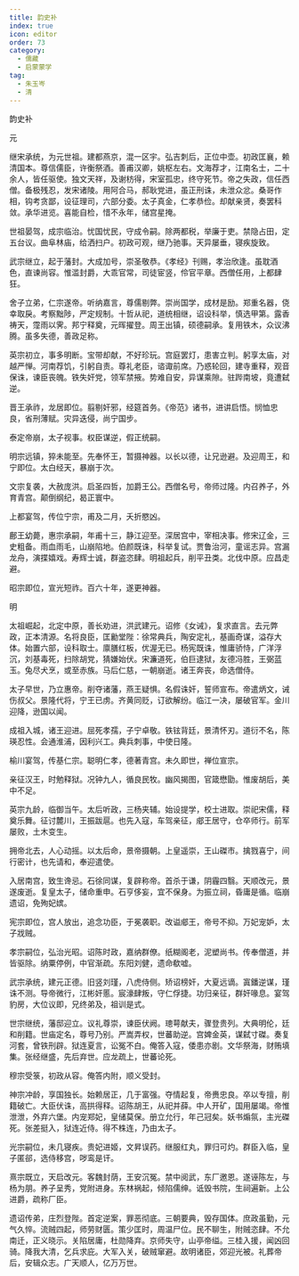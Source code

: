 ```yaml
---
title: 韵史补
index: true
icon: editor
order: 73
category:
  - 儒藏
  - 启蒙蒙学
tag:
  - 朱玉岑
  - 清
---
```


韵史补  

元  

继宋承统，为元世祖。建都燕京，混一区宇。弘吉刺后，正位中壶。初政匡襄，赖清国本。尊信儒臣，许衡祭酒。善甫汉卿，姚枢左右。文海荐才，江南名士，二十余人，皆任驱使。独文天祥，及谢枋得，宋室孤忠，终守死节。帝之失政，信任西僧。备极残忍，发宋诸陵。用阿合马，郝耿党进，虽正刑诛，未泄众忿。桑哥作相，钩考贪鄙，设征理司，六部分委。太子真金，仁孝恭俭。却献亲贤，奏罢科敛。承华进览。喜能自检，惜不永年，储宫星掩。  

世祖晏驾，成宗临治。忧国忧民，守成令嗣。除两都税，举廉于吏。禁隐占田，定五台议。曲阜林庙，给洒扫户。初政可观，继乃驰事。天异屡垂，寝疾旋致。  

武宗继立，起于藩封。大成加号，崇圣敬恭。《孝经》刊赐，孝治欣逢。虽耽酒色，直谏尚容。惟滥封爵，大乖官常，司徒宦竖，伶官平章。西僧任用，上都肆狂。  

舍子立弟，仁宗遂帝。听纳嘉言，尊儒剔弊。崇尚国学，成材是励。郑重名器，侥幸取戾。考察黜陟，严定规制。十哲从祀，道统相继，诏设科举，慎选甲第。露香祷天，霪雨以霁。邦宁释奠，元晖擢登。周王出镇，硕德嗣承。复用铁木，众议沸腾。虽多失德，善政足称。  

英宗初立，事多明断。宝带却献，不好珍玩。宫庭罢灯，患害立判。躬享太庙，对越严惮。河南荐饥，引躬自责。尊礼老臣，谘诹前席。乃惑轮回，建寺重释，观音保诛，谏臣丧魄。铁失奸党，领军禁掖。势难自安，异谋乘隙。驻跸南坡，竟遭弑逆。  

晋王承祚，龙居即位。翦剔奸邪，经筵首务。《帝范》诸书，进讲启悟。悯恤忠良，省刑薄赋。灾异迭侵，尚宁国步。  

泰定帝崩，太子视事。权臣谋逆，假正统嗣。  

明宗远镇，猝未能至。先奉怀王，暂摄神器。以长以德，让兄逊避。及迎周王，和宁即位。太白经天，暴崩于次。  

文宗复袭，大赦庞洪。启圣四哲，加爵王公。西僧名号，帝师过隆。内召养子，外育青宫。颠倒纲纪，曷正寰中。  

上都宴驾，传位宁宗，甫及二月，夭折愍凶。  

鄜王幼薨，惠宗承嗣，年甫十三，静江迎至。深居宫中，宰相决事。修宋辽金，三史粗备。雨血雨毛，山崩陷地。伯颜既诛，科举复试。贾鲁治河，童谣志异。宫漏龙舟，演揲嬉戏。寿辉士诚，群盗恣肆。明祖起兵，削平丑类。北伐中原。应昌走避。  

昭宗即位，宣光短祚。百六十年，遂更神器。  

明  

太祖崛起，北定中原，善长劝进，洪武建元。诏修《女诫》，复求直言。去元弊政，正本清源。名将良臣，匡勷堂陛：徐常典兵，陶安定礼，基画奇谋，溢存大体。始置六部，设科取士。廪膳红板，优渥无已。杨宪既诛，惟庸骄恃，广洋浮沉，刘基毒死，扫除胡党，猜嫌始伏。宋濂道死，伯巨逮狱，友德冯胜，王弼蓝玉。兔尽犬烹，或至赤族。马后仁慈，一朝崩逝。诸王奔丧，命选僧侍。  

太子早世，乃立惠帝。削夺诸藩，燕王疑惧。名假诛奸，誓师宣布。帝遣炳文，诫伤叔父。景隆代将，宁王已虏。齐黄同贬，订欲解纷。临江一决，屡破官军。金川迎降，逊国以闻。  

成祖入城，诸王迎进。屈死孝孺，子宁卓敬。铁铉背廷，景清怀刃。道衍不名，陈瑛忍性。会通淮浦，因利兴工。典兵刺事，中使日隆。  

榆川宴驾，传基仁宗。聪明仁孝，德著青宫。未久即世，禅位宣宗。  

亲征汉王，时勉释狱。况钟九人，循良民牧。幽风揭图，官箴懋勖。惟废胡后，美中不足。  

英宗九龄，临御当午。太后听政，三杨夹辅。始设提学，校士进取。崇祀宋儒，释奠乐舞。征讨麓川，王振跋扈。也先入寇，车驾亲征，郕王居守，仓卒师行。前军屡败，土木变生。  

拥帝北去，人心动摇。以太后命，景帝摄朝。上皇遥崇，王山磔市。擒戮喜宁，间行密计，也先请和，奉迎遣使。  

入居南宫，致生谗忌。石徐同谋，复辟称帝。首杀于谦，阴霾四翳。天顺改元，景遂废逝。复皇太子，储命重申。石亨侈妄，宜不保身。为振立祠，昏庸是循。临崩遗诏，免殉妃嫔。  

宪宗即位，宫人放出，追念功臣，于冕袭职。改谥郕王，帝号不抑。万妃宠妒，太子戕贼。  

孝宗嗣位，弘治光昭。诏陈时政，嘉纳群僚。纸糊阁老，泥塑尚书。传奉僧道，并皆驱除。纳粟停例，中官渐疏。东阳刘健，遗命欷嘘。  

武宗承统，建元正德。旧竖刘瑾，八虎侍侧。矫诏榜奸，大夏远谪。寘鐇逆谋，瑾诛不测。导帝微行，江彬奸慝。宸濠肆叛，守仁俘捷。功归亲征，群奸喙息。宴驾豹房，大位议即，兄终弟及，祖训是式。  

世宗继统，藩邸迎立。议礼尊崇，谏臣伏阙。璁萼献夫，骤登贵列。大典明伦，廷和削籍。世庙定名，尊号乃别。严嵩弄权，世蕃助逆。宫婢金英，谋弑寸磔。奏复河套，曾铁刑辟。狱连夏言，讼冤不白。俺答入寇，倭患亦剧。文华祭海，财贿填集。张经继盛，先后弃世。应龙疏上，世蕃论死。  

穆宗受箓，初政从容。俺答内附，顺义受封。  

神宗冲龄，享国独长。始赖居正，几于富强。夺情起复，帝赉忠良。卒以专擅，削籍破亡。大臣伏诛，高拱得释。诏陈胡王，从祀并薛。中人开矿，国用屡竭。帝惟泄泄，外弃六堡。内宠郑妃，皇储莫保。册立允行，年己冠矣。妖书煽氛，主光磔死。张差挺入，狱连近侍。得不株连，乃由太子。  

光宗嗣位，未几寝疾。贵妃进姬，文昇误药。继服红丸，罪归可灼。群臣入临，皇子匿郤，选侍移宫，哕鸾是讦。  

熹宗既立，天启改元。客魏封荫，王安沉冤。禁中阅武，东厂邀恩。遂诬陈左，与杨为朋。养子呈秀，党附进身。东林祸起，倾陷儒绅。诋毁书院，生祠遍新。上公进爵，疏称厂臣。  

遗诏传弟，庄烈登陛。首定逆案，罪恶彻底。三朝要典，毁存国体。庶政虽勤，元气久悴。流贼四起，师劳财匮。策少匡时，周温尸位。民不聊生，附贼恣肆。不允南迁，正义晓示。关陷居庸，杜勋降弃。京师失守，山亭帝缢。三桂入援，闻凶回骑。降我大清，乞兵求庇。大军入关，破贼窜避。故明诸臣，郊迎光被。礼葬帝后，安辑众志。广天顺人，亿万万世。  
